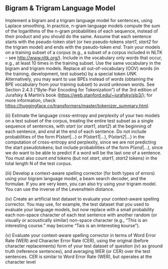 ## Bigram & Trigram Language Model

Implement a bigram and a trigram language model for sentences, using Laplace smoothing.
In practice, n-gram language models compute the sum of the logarithms of the n-gram probabilities of each sequence,
instead of their product and you should do the same. Assume that each sentence starts with the pseudo-token
*start* (or two pseudo-tokens *start1*, *start2* for the trigram model) and ends with the
pseudo-token *end*. Train your models on a training subset of a corpus (e.g., a subset of a
corpus included in NLTK – see http://www.nltk.org/). Include in the vocabulary only words
that occur, e.g., at least 10 times in the training subset. Use the same vocabulary in the bigram
and trigram models. Replace all out-of-vocabulary (OOV) words (in the training,
development, test subsets) by a special token *UNK*. Alternatively, you may want to use
BPEs instead of words (obtaining the BPE vocabulary from your training subset) to avoid
unknown words. See Section 2.4.3 (“Byte-Pair Encoding for Tokenization”) of the 3rd edition
of Jurafsky & Martin’s book (https://web.stanford.edu/~jurafsky/slp3/); for more information,
check https://huggingface.co/transformers/master/tokenizer_summary.html.
                                  
(ii) Estimate the language cross-entropy and perplexity of your two models on a test subset of
the corpus, treating the entire test subset as a single sequence of sentences, with *start* (or
*start1*, *start2*) at the beginning of each sentence, and *end* at the end of each sentence.
Do not include probabilities of the form P(*start*|…) or P(*start1*|…), P(*start2*|…) in the
computation of cross-entropy and perplexity, since we are not predicting the start pseudotokens; but include probabilities of the form P(*end*|…), since we do want to be able to
predict if a word will be the last one of a sentence. You must also count *end* tokens (but not
*start*, *start1*, *start2* tokens) in the total length N of the test corpus.
                                  
(iii) Develop a context-aware spelling corrector (for both types of errors) using your
bigram language model, a beam search decoder, and the formulae.
If you are very keen, you can also try using your trigram model.
You can use the inverse of the Levenshtein distance. 
                                                  
(iv) Create an artificial test dataset to evaluate your context-aware spelling corrector. You
may use, for example, the test dataset that you used to evaluate your language models, but
now replace with a small probability each non-space character of each test sentence with
another random (or visually or acoustically similar) non-space character (e.g., “This is an
interesting course.” may become “Tais is an imterestieg kourse”).
                                                  
(v) Evaluate your context-aware spelling corrector in terms of Word Error Rate (WER) and
Character Error Rate (CER), using the original (before character replacements) form of your
test dataset of question (iv) as ground truth (reference sentences), and averaging WER (or
CER) over the test sentences. CER is similar to Word Error Rate (WER), but operates at the
character level
